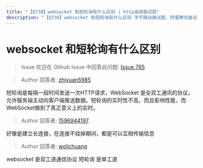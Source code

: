 ```yaml
---
title: "【Q738】websocket 和短轮询有什么区别 | http高频面试题"
description: "【Q738】websocket 和短轮询有什么区别 字节跳动面试题、阿里腾讯面试题、美团小米面试题。"
---
```


# websocket 和短轮询有什么区别

> Issue
> 欢迎在 Gtihub Issue 中回答此问题: [Issue 765](https://github.com/shfshanyue/Daily-Question/issues/765)

> Author
> 回答者: [zhiyuan5985](https://github.com/zhiyuan5985)

短轮询是每隔一段时间发送一次HTTP请求，WebSocket 是全双工通讯的协议，允许服务端主动向客户端推送数据。短轮询的实时性不高，而且影响性能，而WebSocket做到了真正意义上的实时。

> Author
> 回答者: [1596944197](https://github.com/1596944197)

好像是建立长连接，在连接不挂掉期间，都是可以互相传输信息

> Author
> 回答者: [wolichuang](https://github.com/wolichuang)

websocket 是双工道通信协议
短轮询 是单工道
